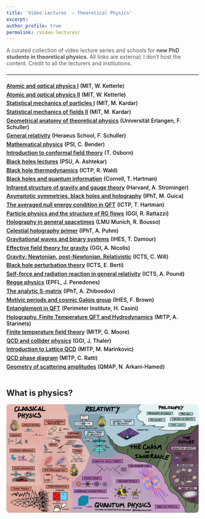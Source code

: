 ```yaml
---
title: 'Video Lectures  — Theoretical Physics'
excerpt:
author_profile: true
permalink: /video-lectures/
---
```



<style>
/* clean, minimal look; uses site defaults without custom background */
.video-lectures { max-width: 900px; margin: 0 auto; }
.video-lectures h1 { margin-bottom: .25rem; }
.video-lectures p.lead { color: #555; }
.video-lectures ul { list-style: none; padding-left: 0; margin: 1rem 0 3rem; }
.video-lectures li { margin: .35rem 0; }
.video-lectures a { text-decoration: underline; font-weight: 600; }
.video-lectures .host { color: #000; font-weight: 500; }
hr.section { margin: 1.25rem 0; border: 0; border-top: 1px solid #ddd; }
</style>

<div class="video-lectures">
  <p class="lead">A curated collection of video lecture series and schools for <strong>new PhD students in theoretical physics</strong>. All links are external; I don’t host the content. Credit to all the lecturers and institutions.</p>
  <hr class="section"/>
  <ul>
    <li><a href="https://www.youtube.com/watch?v=iwQ49oG-DO8&list=PLUl4u3cNGP62FPGcyFJkzhqq9c5cHCK32" target="_blank" rel="noopener">Atomic and optical physics I</a> <span class="host">(MIT, W. Ketterle)</span></li>
    <li><a href="https://www.youtube.com/watch?v=Agu68RGaoWM&list=PLUl4u3cNGP62uOSArqLf4vNLiZtgIRm1K" target="_blank" rel="noopener">Atomic and optical physics II</a> <span class="host">(MIT, W. Ketterle)</span></li>
    <li><a href="https://www.youtube.com/watch?v=4RX_lpoGRBg&list=PLUl4u3cNGP60gl3fdUTKRrt5t_GPx2sRg" target="_blank" rel="noopener">Statistical mechanics of particles I</a> <span class="host">(MIT, M. Kardar)</span></li>
    <li><a href="https://www.youtube.com/watch?v=2MaQKFHqYBw&list=PLUl4u3cNGP63HkEHvYaNJiO0UCUmY0Ts7" target="_blank" rel="noopener">Statistical mechanics of fields II</a> <span class="host">(MIT, M. Kardar)</span></li>
    <li><a href="https://www.youtube.com/watch?v=V49i_LM8B0E&list=PLPH7f_7ZlzxTi6kS4vCmv4ZKm9u8g5yic" target="_blank" rel="noopener">Geometrical anatomy of theoretical physics</a> <span class="host">(Universität Erlangen, F. Schuller)</span></li>
    <li><a href="https://www.youtube.com/watch?v=7G4SqIboeig&list=PLFeEvEPtX_0S6vxxiiNPrJbLu9aK1UVC_" target="_blank" rel="noopener">General relativity</a> <span class="host">(Heraeus School, F. Schuller)</span></li>
    <li><a href="https://www.youtube.com/watch?v=LYNOGk3ZjFM&list=PLOFVFbzrQ49TNlDOxxCAjC7kbnorAR1MU&index=1" target="_blank" rel="noopener">Mathematical physics</a> <span class="host">(PSI, C. Bender)</span></li>
    <li><a href="https://www.youtube.com/watch?v=NGYX6gtObec&list=PLDfPUNusx1Ep5g1jIKXqpNX_t_Zz-kAlQ&index=1" target="_blank" rel="noopener">Introduction to conformal field theory</a> <span class="host">(T. Osborn)</span></li>
    <li><a href="https://www.youtube.com/watch?v=YlFgZpc0maQ&list=PL9goACN_fIU-t5YTJpxO1WWWkUWtI6aUt&index=1" target="_blank" rel="noopener">Black holes lectures</a> <span class="host">(PSU, A. Ashtekar)</span></li>
    <li><a href="https://www.youtube.com/watch?v=Ssmr057FLEE" target="_blank" rel="noopener">Black hole thermodynamics</a> <span class="host">(ICTP, R. Wald)</span></li>
    <li><a href="https://www.youtube.com/watch?v=jYoXQoOIcb8&list=PLVJT4mALzulpxLvTuoYnpJ8LEesT5Z7Wv" target="_blank" rel="noopener">Black holes and quantum information</a> <span class="host">(Cornell, T. Hartman)</span></li>
    <li><a href="https://www.youtube.com/watch?v=lvyyxkjwSCg&list=PLwLjkVy3evOazQ3FoRH-Sz8Eoxx2oriXL" target="_blank" rel="noopener">Infrared structure of gravity and gauge theory</a> <span class="host">(Harvard, A. Strominger)</span></li>
    <li><a href="https://www.youtube.com/watch?v=yl5jJ7x57p0" target="_blank" rel="noopener">Asymptotic symmetries, black holes and holography</a> <span class="host">(IPhT, M. Guica)</span></li>
    <li><a href="https://www.youtube.com/watch?v=J4xKugkCfvw&list=PL11nn_gZTAYqpD80lfm01icalZ9C7PfCx&index=1" target="_blank" rel="noopener">The averaged null energy condition in QFT</a> <span class="host">(ICTP, T. Hartman)</span></li>
    <li><a href="https://www.youtube.com/watch?v=IG1sumWJqmM&list=PL1CFLtxeIrQra-iYDDpzStzICC1NDswqJ" target="_blank" rel="noopener">Particle physics and the structure of RG flows</a> <span class="host">(GGI, R. Rattazzi)</span></li>
    <li><a href="https://www.youtube.com/watch?v=vmNvYIkDN1I&list=PLiSDiHgXimR_DTL0Q3URGXjYC_FzQ0BT2" target="_blank" rel="noopener">Holography in general spacetimes</a> <span class="host">(LMU Munich, R. Bousso)</span></li>
    <li><a href="https://www.youtube.com/watch?v=LqI69yC10-M&list=PLrLctLPAdPNv5pFcpM1lcxu9x4n51GWdq&index=1" target="_blank" rel="noopener">Celestial holography primer</a> <span class="host">(IPhT, A. Puhm)</span></li>
    <li><a href="https://www.youtube.com/watch?v=qYong_D4VUI" target="_blank" rel="noopener">Gravitational waves and binary systems</a> <span class="host">(IHES, T. Damour)</span></li>
    <li><a href="https://www.youtube.com/watch?v=xVYmBwh6zh8&t=3s" target="_blank" rel="noopener">Effective field theory for gravity</a> <span class="host">(GGI, A. Nicolis)</span></li>
    <li><a href="https://www.youtube.com/watch?v=SKXzIWjHhSI&list=PL04QVxpjcnjgHO6AOdv68AK3lKqeECgYc&index=1" target="_blank" rel="noopener">Gravity: Newtonian, post-Newtonian, Relativistic</a> <span class="host">(ICTS, C. Will)</span></li>
    <li><a href="https://www.youtube.com/watch?v=-ACMGOTwF-M" target="_blank" rel="noopener">Black hole perturbation theory</a> <span class="host">(ICTS, E. Berti)</span></li>
    <li><a href="https://www.youtube.com/watch?v=odjZsieQx3s" target="_blank" rel="noopener">Self-force and radiation reaction in general relativity</a> <span class="host">(ICTS, A. Pound)</span></li>
    <li><a href="https://www.youtube.com/watch?v=f_TWCHdx5SI" target="_blank" rel="noopener">Regge physics</a> <span class="host">(EPFL, J. Penedones)</span></li>
    <li><a href="https://www.youtube.com/watch?v=jyYkLQEmBiM&list=PLrLctLPAdPNtosW3TwEzKqWNDC9_huky5&index=1" target="_blank" rel="noopener">The analytic S-matrix</a> <span class="host">(IPhT, A. Zhiboedov)</span></li>
    <li><a href="https://www.youtube.com/watch?v=PlJIECqRZRA&list=PL7bcfVtEyscxX9Fv9LG3PrX3baO6AtKmR" target="_blank" rel="noopener">Motivic periods and cosmic Galois group</a> <span class="host">(IHES, F. Brown)</span></li>
    <li><a href="https://www.perimeterinstitute.ca/it-qubit-summer-school/resources/entanglement-qft" target="_blank" rel="noopener">Entanglement in QFT</a> <span class="host">(Perimeter Institute, H. Casini)</span></li>
    <li><a href="https://www.youtube.com/watch?v=hSWWxBXI6ik" target="_blank" rel="noopener">Holography, Finite Temperature QFT and Hydrodynamics</a> <span class="host">(MITP, A. Starinets)</span></li>
    <li><a href="https://www.youtube.com/watch?v=XJZ9OTKVgmA" target="_blank" rel="noopener">Finite temperature field theory</a> <span class="host">(MITP, G. Moore)</span></li>
    <li><a href="https://www.youtube.com/watch?v=GKGiHww4RCc" target="_blank" rel="noopener">QCD and collider physics</a> <span class="host">(GGI, J. Thaler)</span></li>
    <li><a href="https://www.youtube.com/watch?v=FR50bZFw6aI&t=5127s" target="_blank" rel="noopener">Introduction to Lattice QCD</a> <span class="host">(MITP, M. Marinkovic)</span></li>
    <li><a href="https://www.youtube.com/watch?v=G4o7l7WgQT4" target="_blank" rel="noopener">QCD phase diagram</a> <span class="host">(MITP, C. Ratti)</span></li>
    <li><a href="https://www.youtube.com/watch?v=fCi195e9QD4" target="_blank" rel="noopener">Geometry of scattering amplitudes</a> <span class="host">(QMAP, N. Arkani-Hamed)</span></li>
  </ul>
</div>

## What is physics? 

<p align="center">
  <img src="/images/Physics_map.jpeg" alt="Physics overview" style="max-width:100%; border-radius: 8px; margin-bottom: 20px;">
</p>
